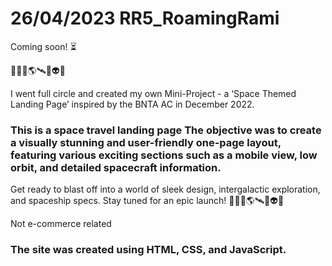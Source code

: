 # 26/04/2023 RR5_RoamingRami

Coming soon! ⏳

🚀👨‍🚀🌎🛰️💫👽🌌

I went full circle and created my own Mini-Project - a ‘Space Themed Landing Page’ inspired by the BNTA AC in December 2022.

### This is a space travel landing page The objective was to create a visually stunning and user-friendly one-page layout, featuring various exciting sections such as a mobile view, low orbit, and detailed spacecraft information.

Get ready to blast off into a world of sleek design, intergalactic exploration, and spaceship specs. Stay tuned for an epic launch! 🚀👨‍🚀🌎🛰️💫👽🌌

Not e-commerce related

### The site was created using HTML, CSS, and JavaScript.

